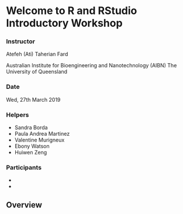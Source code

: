 # Welcome to R and RStudio Introductory Workshop

### Instructor
Atefeh (Ati) Taherian Fard

Australian Institute for Bioengineering and Nanotechnology (AIBN)
The University of Queensland

### Date
Wed, 27th March 2019
### Helpers
* Sandra Borda
* Paula Andrea Martinez
* Valentine Murigneux
* Ebony Watson
* Huiwen	Zeng

### Participants
*
*




## Overview

